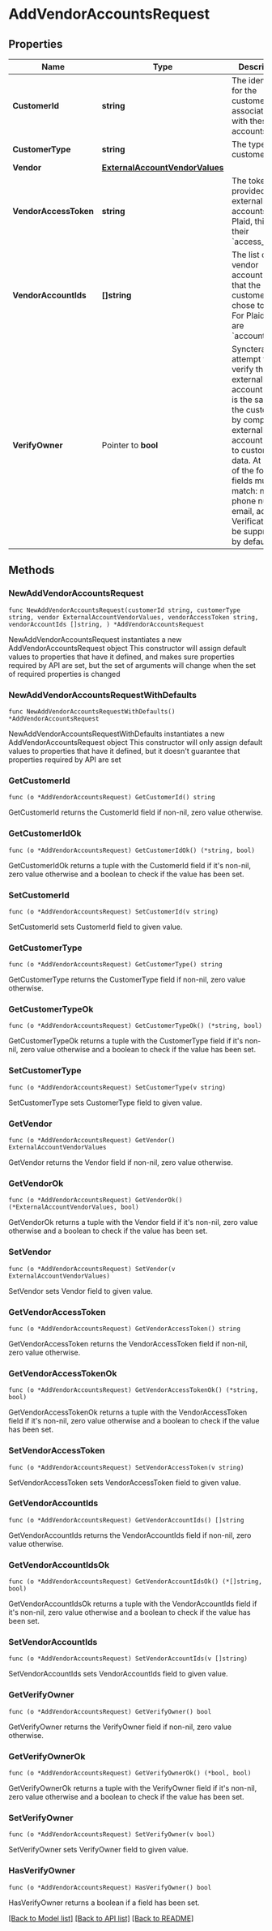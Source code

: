# AddVendorAccountsRequest

## Properties

Name | Type | Description | Notes
------------ | ------------- | ------------- | -------------
**CustomerId** | **string** | The identifier for the customer associated with these accounts. | 
**CustomerType** | **string** | The type of customer. | 
**Vendor** | [**ExternalAccountVendorValues**](ExternalAccountVendorValues.md) |  | 
**VendorAccessToken** | **string** | The token provided to link external accounts. For Plaid, this is their &#x60;access_token&#x60;.  | 
**VendorAccountIds** | **[]string** | The list of vendor account IDs that the customer chose to link. For Plaid, these are &#x60;account_id&#x60;s.  | 
**VerifyOwner** | Pointer to **bool** | Synctera will attempt to verify that the external account owner is the same as the customer by comparing external account data to customer data. At least 2 of the following fields must match: name, phone number, email, address. Verification will be suppressed by default  | [optional] [default to false]

## Methods

### NewAddVendorAccountsRequest

`func NewAddVendorAccountsRequest(customerId string, customerType string, vendor ExternalAccountVendorValues, vendorAccessToken string, vendorAccountIds []string, ) *AddVendorAccountsRequest`

NewAddVendorAccountsRequest instantiates a new AddVendorAccountsRequest object
This constructor will assign default values to properties that have it defined,
and makes sure properties required by API are set, but the set of arguments
will change when the set of required properties is changed

### NewAddVendorAccountsRequestWithDefaults

`func NewAddVendorAccountsRequestWithDefaults() *AddVendorAccountsRequest`

NewAddVendorAccountsRequestWithDefaults instantiates a new AddVendorAccountsRequest object
This constructor will only assign default values to properties that have it defined,
but it doesn't guarantee that properties required by API are set

### GetCustomerId

`func (o *AddVendorAccountsRequest) GetCustomerId() string`

GetCustomerId returns the CustomerId field if non-nil, zero value otherwise.

### GetCustomerIdOk

`func (o *AddVendorAccountsRequest) GetCustomerIdOk() (*string, bool)`

GetCustomerIdOk returns a tuple with the CustomerId field if it's non-nil, zero value otherwise
and a boolean to check if the value has been set.

### SetCustomerId

`func (o *AddVendorAccountsRequest) SetCustomerId(v string)`

SetCustomerId sets CustomerId field to given value.


### GetCustomerType

`func (o *AddVendorAccountsRequest) GetCustomerType() string`

GetCustomerType returns the CustomerType field if non-nil, zero value otherwise.

### GetCustomerTypeOk

`func (o *AddVendorAccountsRequest) GetCustomerTypeOk() (*string, bool)`

GetCustomerTypeOk returns a tuple with the CustomerType field if it's non-nil, zero value otherwise
and a boolean to check if the value has been set.

### SetCustomerType

`func (o *AddVendorAccountsRequest) SetCustomerType(v string)`

SetCustomerType sets CustomerType field to given value.


### GetVendor

`func (o *AddVendorAccountsRequest) GetVendor() ExternalAccountVendorValues`

GetVendor returns the Vendor field if non-nil, zero value otherwise.

### GetVendorOk

`func (o *AddVendorAccountsRequest) GetVendorOk() (*ExternalAccountVendorValues, bool)`

GetVendorOk returns a tuple with the Vendor field if it's non-nil, zero value otherwise
and a boolean to check if the value has been set.

### SetVendor

`func (o *AddVendorAccountsRequest) SetVendor(v ExternalAccountVendorValues)`

SetVendor sets Vendor field to given value.


### GetVendorAccessToken

`func (o *AddVendorAccountsRequest) GetVendorAccessToken() string`

GetVendorAccessToken returns the VendorAccessToken field if non-nil, zero value otherwise.

### GetVendorAccessTokenOk

`func (o *AddVendorAccountsRequest) GetVendorAccessTokenOk() (*string, bool)`

GetVendorAccessTokenOk returns a tuple with the VendorAccessToken field if it's non-nil, zero value otherwise
and a boolean to check if the value has been set.

### SetVendorAccessToken

`func (o *AddVendorAccountsRequest) SetVendorAccessToken(v string)`

SetVendorAccessToken sets VendorAccessToken field to given value.


### GetVendorAccountIds

`func (o *AddVendorAccountsRequest) GetVendorAccountIds() []string`

GetVendorAccountIds returns the VendorAccountIds field if non-nil, zero value otherwise.

### GetVendorAccountIdsOk

`func (o *AddVendorAccountsRequest) GetVendorAccountIdsOk() (*[]string, bool)`

GetVendorAccountIdsOk returns a tuple with the VendorAccountIds field if it's non-nil, zero value otherwise
and a boolean to check if the value has been set.

### SetVendorAccountIds

`func (o *AddVendorAccountsRequest) SetVendorAccountIds(v []string)`

SetVendorAccountIds sets VendorAccountIds field to given value.


### GetVerifyOwner

`func (o *AddVendorAccountsRequest) GetVerifyOwner() bool`

GetVerifyOwner returns the VerifyOwner field if non-nil, zero value otherwise.

### GetVerifyOwnerOk

`func (o *AddVendorAccountsRequest) GetVerifyOwnerOk() (*bool, bool)`

GetVerifyOwnerOk returns a tuple with the VerifyOwner field if it's non-nil, zero value otherwise
and a boolean to check if the value has been set.

### SetVerifyOwner

`func (o *AddVendorAccountsRequest) SetVerifyOwner(v bool)`

SetVerifyOwner sets VerifyOwner field to given value.

### HasVerifyOwner

`func (o *AddVendorAccountsRequest) HasVerifyOwner() bool`

HasVerifyOwner returns a boolean if a field has been set.


[[Back to Model list]](../README.md#documentation-for-models) [[Back to API list]](../README.md#documentation-for-api-endpoints) [[Back to README]](../README.md)



